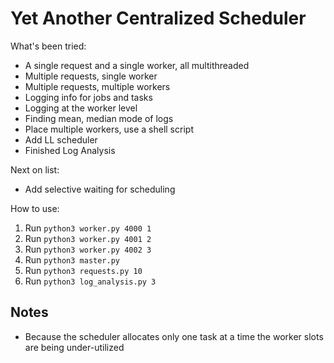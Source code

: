 # Yet Another Centralized Scheduler

What's been tried:
* A single request and a single worker, all multithreaded
* Multiple requests, single worker
* Multiple requests, multiple workers
* Logging info for jobs and tasks
* Logging at the worker level
* Finding mean, median mode of logs
* Place multiple workers, use a shell script
* Add LL scheduler
* Finished Log Analysis

Next on list:
* Add selective waiting for scheduling

How to use:
1. Run `python3 worker.py 4000 1`
2. Run `python3 worker.py 4001 2`
2. Run `python3 worker.py 4002 3`
2. Run `python3 master.py`
3. Run `python3 requests.py 10`
4. Run `python3 log_analysis.py 3`

## Notes
- Because the scheduler allocates only one task at a time the worker slots are
being under-utilized  
